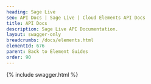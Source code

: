 ```yaml
---
heading: Sage Live
seo: API Docs | Sage Live | Cloud Elements API Docs
title: API Docs
description: Sage Live API Documentation.
layout: swagger-only
breadcrumbs: /docs/elements.html
elementId: 676
parent: Back to Element Guides
order: 90
---
```


{% include swagger.html %}
